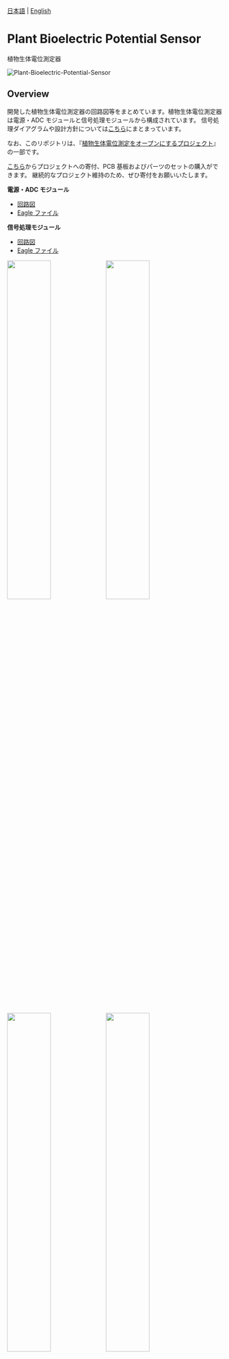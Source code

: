 [日本語](https://github.com/kiyu-git/Plant-Bioelectric-Potential-Sensor) | [English](/README-en.md)

# Plant Bioelectric Potential Sensor

植物生体電位測定器

![Plant-Bioelectric-Potential-Sensor](/images/Plant-Bioelectric-Potential-Sensor.JPG)

## Overview

開発した植物生体電位測定器の回路図等をまとめています。植物生体電位測定器は電源・ADC モジュールと信号処理モジュールから構成されています。
信号処理ダイアグラムや設計方針については[こちら](https://docs.google.com/presentation/d/1Tm0e-mBNrTchN6YlGpvvomUZfy79yOtrTSNHG-l_jFg/edit#slide=id.g15184a93673_0_74)にまとまっています。

なお、このリポジトリは、『[植物生体電位測定をオープンにするプロジェクト](https://docs.google.com/presentation/d/1Tm0e-mBNrTchN6YlGpvvomUZfy79yOtrTSNHG-l_jFg/edit?usp=sharing)』の一部です。

[こちら](https://kiyu-shop.booth.pm/items/4141049)からプロジェクトへの寄付、PCB 基板およびパーツのセットの購入ができます。
継続的なプロジェクト維持のため、ぜひ寄付をお願いいたします。

**電源・ADC モジュール**

- [回路図](https://github.com/kiyu-git/Plant-Bioelectric-Potential-Sensor/tree/main/Power%20and%20ADC%20Module/images)
- [Eagle ファイル](https://github.com/kiyu-git/Plant-Bioelectric-Potential-Sensor/tree/main/Power%20and%20ADC%20Module/Eagle)

**信号処理モジュール**

- [回路図](https://github.com/kiyu-git/Plant-Bioelectric-Potential-Sensor/tree/main/Signal%20Processing%20Module/images)
- [Eagle ファイル](https://github.com/kiyu-git/Plant-Bioelectric-Potential-Sensor/tree/main/Signal%20Processing%20Module/Eagle)

<img src="./Power and ADC Module/images/circuit_power_module.png"  width="45%"/> <img src="./Signal Processing Module/images/circuit_sp_module.png"  width="45%"/>
<img src="./images/device_PCB.JPG"  width="45%"/> <img src="./images/device_modules.JPG"  width="45%"/>
<img src="./images/device_combine.jpeg"  width="45%"/> <img src="./images/device_with_box.JPG"  width="45%"/>

## Revision history

### v1.0.0

- 最初のモデル
- [リンク](https://github.com/kiyu-git/Plant-Bioelectric-Potential-Sensor/tree/main/archive/v1.0)

### v1.1.0

- 部品の番号を振り直し
- [リンク](https://github.com/kiyu-git/Plant-Bioelectric-Potential-Sensor/tree/1f7dd3a86559b1f9ea93b5415610122e70b9b8db)

### v1.1.1

- 信号処理モジュール
  - 回路図を清書
  - 一部の抵抗の値を変更

## Requirement

植物生体電位測定器の組み立てに必要な部品一覧

※ バージョンによって、パーツの番号が異なります。信号処理モジュールの基板の LED が LED2 と印字されている場合は[こちら](./archive/v1.0/README.md)のパーツ番号を参照してください。

**信号処理モジュール**

| Part | device name                | Value / Type | Note                                                                   |
| ---- | -------------------------- | ------------ | ---------------------------------------------------------------------- |
| R1   | 半固定抵抗                 | 50k          |                                                                        |
| R2   | 抵抗                       | 10k          |                                                                        |
| R3   | 抵抗                       | 1k           |                                                                        |
| R4   | 抵抗                       | 10k          |                                                                        |
| R5   | 抵抗                       | 10k          |                                                                        |
| R6   | 抵抗                       | 100k         |                                                                        |
| R7   | 抵抗                       | 68k          |                                                                        |
| R8   | 抵抗                       | 10k          |                                                                        |
| R9   | 抵抗                       | 1k           |                                                                        |
| R10  | 抵抗                       | 10k          |                                                                        |
| R11  | 抵抗                       | 10k          |                                                                        |
| R12  | 抵抗                       | 1k           |                                                                        |
| R13  | 抵抗                       | 10k          |                                                                        |
| R14  | 抵抗                       | 100k         |                                                                        |
| R15  | 抵抗                       | 4.7k         |                                                                        |
| R16  | 2 連可変抵抗               | 50k          | [参考](https://akizukidenshi.com/catalog/g/gP-12578/)                  |
| R16  | ツマミ                     |              |                                                                        |
| C1   | セラミックコンデンサ       | 0.1u         |                                                                        |
| C2   | セラミックコンデンサ       | 47p          |                                                                        |
| C3   | セラミックコンデンサ       | 47p          |                                                                        |
| C4   | セラミックコンデンサ       | 0.1u         |                                                                        |
| C5   | セラミックコンデンサ       | 0.1u         |                                                                        |
| IC1  | オペアンプ                 | LM324        | [参考](https://akizukidenshi.com/catalog/g/gI-14055/)                  |
| IC1  | IC ソケット                | 14P          |                                                                        |
| IC2  | 高精度軽装アンプ           | LT1167       | [参考](https://akizukidenshi.com/catalog/g/gI-02789/)                  |
| IC2  | IC ソケット                | 8P           |                                                                        |
| JP1  | ピンヘッダ（オス）         | 5P           | 背が高いもの推奨 [参考](https://akizukidenshi.com/catalog/g/gC-09056/) |
| LED  | 3mm 赤色 LED               |              |                                                                        |
| U1   | 3.5mm ステレオミニジャック | MJ-354W-SG   | [参考](https://akizukidenshi.com/catalog/g/gC-15403/)                  |

**電源・ADC モジュール**

| Part   | device name             | Value / Type | Note                                                                                                                                  |
| ------ | ----------------------- | ------------ | ------------------------------------------------------------------------------------------------------------------------------------- |
| R1     | 抵抗                    | 10k          |                                                                                                                                       |
| R2     | 抵抗                    | 10k          |                                                                                                                                       |
| C1     | 電解コンデンサ          | 47u          |                                                                                                                                       |
| C2     | セラミックコンデンサ    | 0.1u         |                                                                                                                                       |
| C3     | 電解コンデンサ          | 47u          |                                                                                                                                       |
| C4     | 電解コンデンサ          | 47u          |                                                                                                                                       |
| C5     | セラミックコンデンサ    | 0.1u         |                                                                                                                                       |
| DC1    | DC-DC コンバータ        | MAU106       | [参考](https://akizukidenshi.com/catalog/g/gM-04133/)                                                                                 |
| JP1    | ピンヘッダ（メス）      | 5P           |                                                                                                                                       |
| MODULE | Arduino                 | Nano         | [スケッチ](https://github.com/kiyu-git/Plant-Bioelectric-Potential-Sensor/tree/main/Arduino%20Sketch/ADC_Serial_sender_1ch)を書き込む |
| MODULE | ピンヘッダ（メス）      | 15P          |                                                                                                                                       |
| MODULE | ピンヘッダ（メス）      | 15P          |                                                                                                                                       |
| MODULE | Arduino 用 USB ケーブル |              |                                                                                                                                       |

**測定用ケーブル**

| Device Name              | Value / Type | Need | Note                              |
| ------------------------ | ------------ | ---- | --------------------------------- |
| 3.5mm ステレオミニプラグ | MP319        | 1    |                                   |
| 導線                     | ~ 50cm       | 3    | 赤青黒の 3 色があるとわかりやすい |
| みの虫クリップ           | small        | 3    | 赤青黒の 3 色があるとわかりやすい |
| 釘                       |              | 1    | 導電性のもの                      |
| 電極パッド               |              | 2    | 心電パッドなどを流用              |

**アクリルボックス**
| Device Name | Value / Type | Need | Note |
| --- | --- | --- | --- |
| アクリルパーツ | 2mm 厚 | 1 set | 6 面分 |
| ナイロンネジ | M2*5mm | 4 | 6mm でも可 底面パネル固定用 |
| ナイロンネジ | M2*5mm | 4 | 5mm から 12mm で可 上面パネル固定用 |
| スペーサー | M2*6+6mm | 4 | 底面パネルと信号処理モジュールの間 |
| スペーサー | M2*15+6mm | 4 | 信号処理モジュールと電源モジュールの間 |
| スペーサー | M2\*20mm | 4 | 電源モジュールと上面パネルの間 |

## Usage

このリポジトリは、『[植物生体電位測定をオープンにするプロジェクト](https://docs.google.com/presentation/d/1Tm0e-mBNrTchN6YlGpvvomUZfy79yOtrTSNHG-l_jFg/edit?usp=sharing)』の一部です。

『[植物生体電位測定をオープンにするプロジェクト](https://docs.google.com/presentation/d/1Tm0e-mBNrTchN6YlGpvvomUZfy79yOtrTSNHG-l_jFg/edit?usp=sharing)』に関連する以下のリポジトリと組み合わせることによって、植物生体電位を測定することが可能です。

- 植物生体電位解析器 : https://github.com/kiyu-git/Plant-Bioelectric-Potential-Sensor
- 測定アプリケーション : https://github.com/kiyu-git/-Arduino-Serial-Plot-Recorder
- 解析アプリケーション : https://github.com/kiyu-git/Arduino-Sensor-Data-Viewer
- 照明スイッチの自動化 : https://github.com/kiyu-git/Arduino-Python-Serial-Control-Example

植物生体電位の測定の詳細については[こちら](https://docs.google.com/presentation/d/1Tm0e-mBNrTchN6YlGpvvomUZfy79yOtrTSNHG-l_jFg/edit#slide=id.g15184a93673_0_264)を参考にしてください。

植物生体電位測定の例
![Plant-Bioelectric-Potential-Mearurement](https://github.com/kiyu-git/Plant-Bioelectric-Potential-Sensor/raw/main/images/Plant-Bioelectric-Potential-Mearurement.jpeg)

## Reference

- Forest Symphony: [https://special.ycam.jp/interlab/projects/forestsymphony.html](https://special.ycam.jp/interlab/projects/forestsymphony.html)
- LT1167 DataSheet: https://www.analog.com/media/en/technical-documentation/data-sheets/1167fc.pdf
- [and more...](https://docs.google.com/presentation/d/1Tm0e-mBNrTchN6YlGpvvomUZfy79yOtrTSNHG-l_jFg/edit#slide=id.g148acf8fd66_1_54)

## Donation

[こちら](https://kiyu-shop.booth.pm/items/4141049)からプロジェクトへの寄付ができます。
継続的なプロジェクト維持のため、ぜひ寄付をお願いいたします。

## Author

質問等は twitter または[Issues](https://github.com/kiyu-git/Plant-Bioelectric-Potential-Sensor/issues)より

twitter: https://twitter.com/kyu_yukirinrin

website: https://untamable.work

## License

[GPL-3.0 license](https://github.com/kiyu-git/Plant-Bioelectric-Potential-Sensor/blob/main/LICENSE)

※ 商用利用を希望される場合は twitter DM または website よりご連絡いただけると幸いです。
